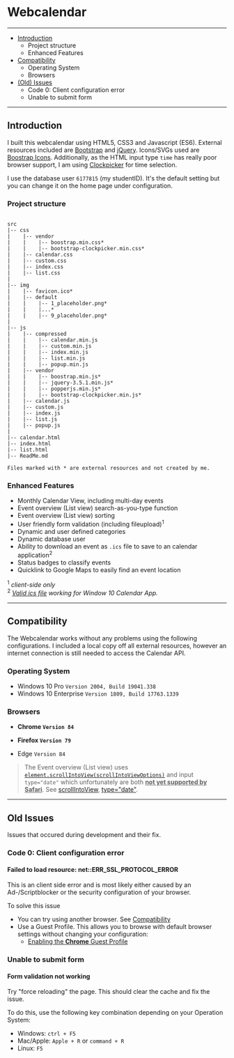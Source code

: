 # Webcalendar

---

* [Introduction](#Introduction)
    * Project structure
    * Enhanced Features
* [Compatibility](#Compatibility)
    * Operating System
    * Browsers
* [(Old) Issues](#Issues)
    * Code 0: Client configuration error
    * Unable to submit form
---

## Introduction

I built this webcalendar using HTML5, CSS3 and Javascript (ES6). External resources included are [Bootstrap](https://getbootstrap.com/) and [jQuery](https://jquery.com/). Icons/SVGs used are [Boostrap Icons](https://icons.getbootstrap.com/). Additionally, as the HTML input type `time` has really poor browser support, I am using [Clockpicker](http://weareoutman.github.io/clockpicker/) for time selection.

I use the database user `6177815` (my studentID). It's the default setting but you can change it on the home page under configuration.

### Project structure

```

src
|-- css
|    |-- vendor
|    |    |-- boostrap.min.css*
|    |    |-- bootstrap-clockpicker.min.css*
|    |-- calendar.css
|    |-- custom.css
|    |-- index.css
|    |-- list.css
|
|-- img
|    |-- favicon.ico*
|    |-- default
|    |    |-- 1_placeholder.png*
|    |    |...*
|    |    |-- 9_placeholder.png*
|
|-- js
|    |-- compressed
|    |    |-- calendar.min.js
|    |    |-- custom.min.js
|    |    |-- index.min.js
|    |    |-- list.min.js
|    |    |-- popup.min.js
|    |-- vendor
|    |    |-- boostrap.min.js*
|    |    |-- jquery-3.5.1.min.js*
|    |    |-- popperjs.min.js*
|    |    |-- bootstrap-clockpicker.min.js*
|    |-- calendar.js
|    |-- custom.js
|    |-- index.js
|    |-- list.js
|    |-- popup.js
|
|-- calendar.html
|-- index.html
|-- list.html
|-- ReadMe.md

Files marked with * are external resources and not created by me.
```

### Enhanced Features

* Monthly Calendar View, including multi-day events
* Event overview (List view) search-as-you-type function
* Event overview (List view) sorting
* User friendly form validation (including fileupload)<sup>1</sup>
* Dynamic and user defined categories
* Dynamic database user
* Ability to download an event as `.ics` file to save to an calendar application<sup>2</sup>
* Status badges to classify events
* Quicklink to Google Maps to easily find an event location

<sup>1</sup> *client-side only*  
<sup>2</sup> *[Valid ics file](https://icalendar.org/validator.html) working for Window 10 Calendar App.*

---

## Compatibility

The Webcalendar works without any problems using the following configurations. I included a local copy off all external resources, however an internet connection is still needed to access the Calendar API.

### Operating System

* Windows 10 Pro `Version 2004, Build 19041.338`
* Windows 10 Enterprise `Version 1809, Build 17763.1339`

### Browsers

* **Chrome `Version 84`**
* **Firefox `Version 79`**

* Edge `Version 84`

> The Event overview (List view) uses [`element.scrollIntoView(scrollIntoViewOptions)`](https://developer.mozilla.org/en-US/docs/Web/API/Element/scrollIntoView) and input `type="date"` which unfortunately are both **<ins>not yet supported by Safari</ins>**. See  [scrollIntoView](https://caniuse.com/#feat=mdn-api_element_scrollintoview_scrollintoviewoptions), [type="date"](https://caniuse.com/#feat=mdn-html_elements_input_input-date).


---

## Old Issues

Issues that occured during development and their fix.

### Code 0: Client configuration error
#### Failed to load resource: net::ERR_SSL_PROTOCOL_ERROR

This is an client side error and is most likely either caused by an Ad-/Scriptblocker or the security configuration of your browser.

To solve this issue
* You can try using another browser. See [Compatibility](#Compatibility)
* Use a Guest Profile. This allows you to browse with default browser settings without changing your configuration:
    * [Enabling the **Chrome** Guest Profile](https://support.google.com/chrome/answer/6130773)


### Unable to submit form
#### Form validation not working

Try "force reloading" the page. This should clear the cache and fix the issue.

To do this, use the following key combination depending on your Operation System:
* Windows: `ctrl + F5`
* Mac/Apple: `Apple + R` or `command + R`
* Linux: `F5`